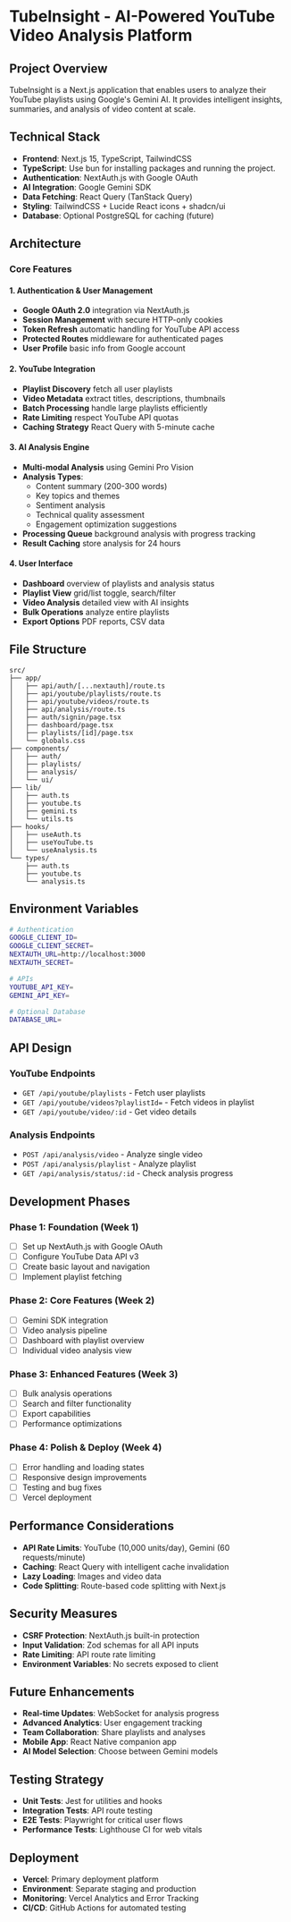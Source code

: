 # TubeInsight - AI-Powered YouTube Video Analysis Platform

## Project Overview

TubeInsight is a Next.js application that enables users to analyze their YouTube playlists using Google's Gemini AI. It provides intelligent insights, summaries, and analysis of video content at scale.

## Technical Stack

- **Frontend**: Next.js 15, TypeScript, TailwindCSS
- **TypeScript**: Use bun for installing packages and running the project.
- **Authentication**: NextAuth.js with Google OAuth
- **AI Integration**: Google Gemini SDK
- **Data Fetching**: React Query (TanStack Query)
- **Styling**: TailwindCSS + Lucide React icons + shadcn/ui
- **Database**: Optional PostgreSQL for caching (future)

## Architecture

### Core Features

#### 1. Authentication & User Management

- **Google OAuth 2.0** integration via NextAuth.js
- **Session Management** with secure HTTP-only cookies
- **Token Refresh** automatic handling for YouTube API access
- **Protected Routes** middleware for authenticated pages
- **User Profile** basic info from Google account

#### 2. YouTube Integration

- **Playlist Discovery** fetch all user playlists
- **Video Metadata** extract titles, descriptions, thumbnails
- **Batch Processing** handle large playlists efficiently
- **Rate Limiting** respect YouTube API quotas
- **Caching Strategy** React Query with 5-minute cache

#### 3. AI Analysis Engine

- **Multi-modal Analysis** using Gemini Pro Vision
- **Analysis Types**:
  - Content summary (200-300 words)
  - Key topics and themes
  - Sentiment analysis
  - Technical quality assessment
  - Engagement optimization suggestions
- **Processing Queue** background analysis with progress tracking
- **Result Caching** store analysis for 24 hours

#### 4. User Interface

- **Dashboard** overview of playlists and analysis status
- **Playlist View** grid/list toggle, search/filter
- **Video Analysis** detailed view with AI insights
- **Bulk Operations** analyze entire playlists
- **Export Options** PDF reports, CSV data

## File Structure

```plaintext
src/
├── app/
│   ├── api/auth/[...nextauth]/route.ts
│   ├── api/youtube/playlists/route.ts
│   ├── api/youtube/videos/route.ts
│   ├── api/analysis/route.ts
│   ├── auth/signin/page.tsx
│   ├── dashboard/page.tsx
│   ├── playlists/[id]/page.tsx
│   └── globals.css
├── components/
│   ├── auth/
│   ├── playlists/
│   ├── analysis/
│   └── ui/
├── lib/
│   ├── auth.ts
│   ├── youtube.ts
│   ├── gemini.ts
│   └── utils.ts
├── hooks/
│   ├── useAuth.ts
│   ├── useYouTube.ts
│   └── useAnalysis.ts
└── types/
    ├── auth.ts
    ├── youtube.ts
    └── analysis.ts
```

## Environment Variables

```bash
# Authentication
GOOGLE_CLIENT_ID=
GOOGLE_CLIENT_SECRET=
NEXTAUTH_URL=http://localhost:3000
NEXTAUTH_SECRET=

# APIs
YOUTUBE_API_KEY=
GEMINI_API_KEY=

# Optional Database
DATABASE_URL=
```

## API Design

### YouTube Endpoints

- `GET /api/youtube/playlists` - Fetch user playlists
- `GET /api/youtube/videos?playlistId=` - Fetch videos in playlist
- `GET /api/youtube/video/:id` - Get video details

### Analysis Endpoints

- `POST /api/analysis/video` - Analyze single video
- `POST /api/analysis/playlist` - Analyze playlist
- `GET /api/analysis/status/:id` - Check analysis progress

## Development Phases

### Phase 1: Foundation (Week 1)

- [ ] Set up NextAuth.js with Google OAuth
- [ ] Configure YouTube Data API v3
- [ ] Create basic layout and navigation
- [ ] Implement playlist fetching

### Phase 2: Core Features (Week 2)

- [ ] Gemini SDK integration
- [ ] Video analysis pipeline
- [ ] Dashboard with playlist overview
- [ ] Individual video analysis view

### Phase 3: Enhanced Features (Week 3)

- [ ] Bulk analysis operations
- [ ] Search and filter functionality
- [ ] Export capabilities
- [ ] Performance optimizations

### Phase 4: Polish & Deploy (Week 4)

- [ ] Error handling and loading states
- [ ] Responsive design improvements
- [ ] Testing and bug fixes
- [ ] Vercel deployment

## Performance Considerations

- **API Rate Limits**: YouTube (10,000 units/day), Gemini (60 requests/minute)
- **Caching**: React Query with intelligent cache invalidation
- **Lazy Loading**: Images and video data
- **Code Splitting**: Route-based code splitting with Next.js

## Security Measures

- **CSRF Protection**: NextAuth.js built-in protection
- **Input Validation**: Zod schemas for all API inputs
- **Rate Limiting**: API route rate limiting
- **Environment Variables**: No secrets exposed to client

## Future Enhancements

- **Real-time Updates**: WebSocket for analysis progress
- **Advanced Analytics**: User engagement tracking
- **Team Collaboration**: Share playlists and analyses
- **Mobile App**: React Native companion app
- **AI Model Selection**: Choose between Gemini models

## Testing Strategy

- **Unit Tests**: Jest for utilities and hooks
- **Integration Tests**: API route testing
- **E2E Tests**: Playwright for critical user flows
- **Performance Tests**: Lighthouse CI for web vitals

## Deployment

- **Vercel**: Primary deployment platform
- **Environment**: Separate staging and production
- **Monitoring**: Vercel Analytics and Error Tracking
- **CI/CD**: GitHub Actions for automated testing

